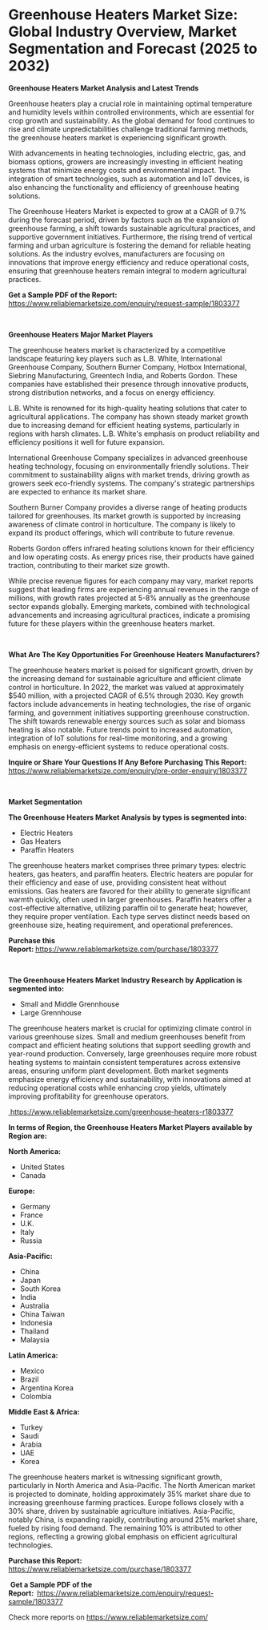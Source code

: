<p><h1>Greenhouse Heaters Market Size: Global Industry Overview, Market Segmentation and Forecast (2025 to 2032)</h1></p><p><strong>Greenhouse Heaters Market Analysis and Latest Trends</strong></p>
<p><p>Greenhouse heaters play a crucial role in maintaining optimal temperature and humidity levels within controlled environments, which are essential for crop growth and sustainability. As the global demand for food continues to rise and climate unpredictabilities challenge traditional farming methods, the greenhouse heaters market is experiencing significant growth. </p><p>With advancements in heating technologies, including electric, gas, and biomass options, growers are increasingly investing in efficient heating systems that minimize energy costs and environmental impact. The integration of smart technologies, such as automation and IoT devices, is also enhancing the functionality and efficiency of greenhouse heating solutions. </p><p>The Greenhouse Heaters Market is expected to grow at a CAGR of 9.7% during the forecast period, driven by factors such as the expansion of greenhouse farming, a shift towards sustainable agricultural practices, and supportive government initiatives. Furthermore, the rising trend of vertical farming and urban agriculture is fostering the demand for reliable heating solutions. As the industry evolves, manufacturers are focusing on innovations that improve energy efficiency and reduce operational costs, ensuring that greenhouse heaters remain integral to modern agricultural practices.</p></p>
<p><strong>Get a Sample PDF of the Report:&nbsp;</strong> <a href="https://www.reliablemarketsize.com/enquiry/request-sample/1803377?utm_campaign=3351&utm_medium=2&utm_source=Github&utm_content=ia&utm_term=10042025&utm_id=greenhouse-heaters">https://www.reliablemarketsize.com/enquiry/request-sample/1803377</a></p>
<p>&nbsp;</p>
<p><strong>Greenhouse Heaters Major Market Players</strong></p>
<p><p>The greenhouse heaters market is characterized by a competitive landscape featuring key players such as L.B. White, International Greenhouse Company, Southern Burner Company, Hotbox International, Siebring Manufacturing, Greentech India, and Roberts Gordon. These companies have established their presence through innovative products, strong distribution networks, and a focus on energy efficiency.</p><p>L.B. White is renowned for its high-quality heating solutions that cater to agricultural applications. The company has shown steady market growth due to increasing demand for efficient heating systems, particularly in regions with harsh climates. L.B. White's emphasis on product reliability and efficiency positions it well for future expansion.</p><p>International Greenhouse Company specializes in advanced greenhouse heating technology, focusing on environmentally friendly solutions. Their commitment to sustainability aligns with market trends, driving growth as growers seek eco-friendly systems. The company's strategic partnerships are expected to enhance its market share.</p><p>Southern Burner Company provides a diverse range of heating products tailored for greenhouses. Its market growth is supported by increasing awareness of climate control in horticulture. The company is likely to expand its product offerings, which will contribute to future revenue.</p><p>Roberts Gordon offers infrared heating solutions known for their efficiency and low operating costs. As energy prices rise, their products have gained traction, contributing to their market size growth. </p><p>While precise revenue figures for each company may vary, market reports suggest that leading firms are experiencing annual revenues in the range of millions, with growth rates projected at 5-8% annually as the greenhouse sector expands globally. Emerging markets, combined with technological advancements and increasing agricultural practices, indicate a promising future for these players within the greenhouse heaters market.</p></p>
<p>&nbsp;</p>
<p><strong>What Are The Key Opportunities For Greenhouse Heaters Manufacturers?</strong></p>
<p><p>The greenhouse heaters market is poised for significant growth, driven by the increasing demand for sustainable agriculture and efficient climate control in horticulture. In 2022, the market was valued at approximately $540 million, with a projected CAGR of 6.5% through 2030. Key growth factors include advancements in heating technologies, the rise of organic farming, and government initiatives supporting greenhouse construction. The shift towards renewable energy sources such as solar and biomass heating is also notable. Future trends point to increased automation, integration of IoT solutions for real-time monitoring, and a growing emphasis on energy-efficient systems to reduce operational costs.</p></p>
<p><strong>Inquire or Share Your Questions If Any Before Purchasing This Report:</strong> <a href="https://www.reliablemarketsize.com/enquiry/pre-order-enquiry/1803377?utm_campaign=3351&utm_medium=2&utm_source=Github&utm_content=ia&utm_term=10042025&utm_id=greenhouse-heaters">https://www.reliablemarketsize.com/enquiry/pre-order-enquiry/1803377</a></p>
<p>&nbsp;</p>
<p><strong>Market Segmentation</strong></p>
<p><strong>The Greenhouse Heaters Market Analysis by types is segmented into:</strong></p>
<p><ul><li>Electric Heaters</li><li>Gas Heaters</li><li>Paraffin Heaters</li></ul></p>
<p><p>The greenhouse heaters market comprises three primary types: electric heaters, gas heaters, and paraffin heaters. Electric heaters are popular for their efficiency and ease of use, providing consistent heat without emissions. Gas heaters are favored for their ability to generate significant warmth quickly, often used in larger greenhouses. Paraffin heaters offer a cost-effective alternative, utilizing paraffin oil to generate heat; however, they require proper ventilation. Each type serves distinct needs based on greenhouse size, heating requirement, and operational preferences.</p></p>
<p><strong>Purchase this Report:&nbsp;</strong><a href="https://www.reliablemarketsize.com/purchase/1803377?utm_campaign=3351&utm_medium=2&utm_source=Github&utm_content=ia&utm_term=10042025&utm_id=greenhouse-heaters">https://www.reliablemarketsize.com/purchase/1803377</a></p>
<p>&nbsp;</p>
<p><strong>The Greenhouse Heaters Market Industry Research by Application is segmented into:</strong></p>
<p><ul><li>Small and Middle Grennhouse</li><li>Large Grennhouse</li></ul></p>
<p><p>The greenhouse heaters market is crucial for optimizing climate control in various greenhouse sizes. Small and medium greenhouses benefit from compact and efficient heating solutions that support seedling growth and year-round production. Conversely, large greenhouses require more robust heating systems to maintain consistent temperatures across extensive areas, ensuring uniform plant development. Both market segments emphasize energy efficiency and sustainability, with innovations aimed at reducing operational costs while enhancing crop yields, ultimately improving profitability for greenhouse operators.</p></p>
<p><a href="https://www.reliablemarketsize.com/greenhouse-heaters-r1803377?utm_campaign=3351&utm_medium=2&utm_source=Github&utm_content=ia&utm_term=10042025&utm_id=greenhouse-heaters">&nbsp;https://www.reliablemarketsize.com/greenhouse-heaters-r1803377</a></p>
<p><strong>In terms of Region, the Greenhouse Heaters Market Players available by Region are:</strong></p>
<p>
    <p> <strong> North America: </strong>
        <ul>
            <li>United States</li>
            <li>Canada</li>
        </ul>
        </p> 
    <p> <strong> Europe: </strong>
        <ul>
            <li>Germany</li>
            <li>France</li>
            <li>U.K.</li>
            <li>Italy</li>
            <li>Russia</li>
        </ul>
        </p> 
    <p> <strong> Asia-Pacific: </strong>
        <ul>
            <li>China</li>
            <li>Japan</li>
            <li>South Korea</li>
            <li>India</li>
            <li>Australia</li>
            <li>China Taiwan</li>
            <li>Indonesia</li>
            <li>Thailand</li>
            <li>Malaysia</li>
        </ul>
        </p> 
    <p> <strong> Latin America: </strong>
        <ul>
            <li>Mexico</li>
            <li>Brazil</li>
            <li>Argentina Korea</li>
            <li>Colombia</li>
        </ul>
        </p> 
    <p> <strong> Middle East & Africa: </strong>
        <ul>
            <li>Turkey</li>
            <li>Saudi</li>
            <li>Arabia</li>
            <li>UAE</li>
            <li>Korea</li>
        </ul>
    </p>
    </p>
<p><p>The greenhouse heaters market is witnessing significant growth, particularly in North America and Asia-Pacific. The North American market is projected to dominate, holding approximately 35% market share due to increasing greenhouse farming practices. Europe follows closely with a 30% share, driven by sustainable agriculture initiatives. Asia-Pacific, notably China, is expanding rapidly, contributing around 25% market share, fueled by rising food demand. The remaining 10% is attributed to other regions, reflecting a growing global emphasis on efficient agricultural technologies.</p></p>
<p><strong>Purchase this Report: </strong><a href="https://www.reliablemarketsize.com/purchase/1803377?utm_campaign=3351&utm_medium=2&utm_source=Github&utm_content=ia&utm_term=10042025&utm_id=greenhouse-heaters">https://www.reliablemarketsize.com/purchase/1803377</a></p>
<p>&nbsp;<strong>Get a Sample PDF of the Report:&nbsp;&nbsp;</strong><a href="https://www.reliablemarketsize.com/enquiry/request-sample/1803377?utm_campaign=3351&utm_medium=2&utm_source=Github&utm_content=ia&utm_term=10042025&utm_id=greenhouse-heaters">https://www.reliablemarketsize.com/enquiry/request-sample/1803377</a></p>
<p><strong></strong></p>
<p>Check more reports on <a href="https://www.reliablemarketsize.com/?utm_campaign=3351&utm_medium=2&utm_source=Github&utm_content=ia&utm_term=10042025&utm_id=greenhouse-heaters">https://www.reliablemarketsize.com/</a></p>